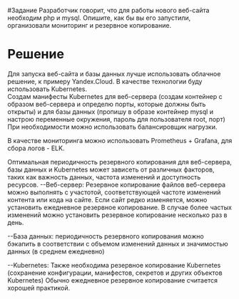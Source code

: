 #Задание
Разработчик говорит, что для работы нового веб-сайта необходим php и mysql. Опишите, как бы вы его запустили, организовали мониторинг и резервное копирование.
# Решение


Для запуска веб-сайта и базы данных лучше использовать облачное решение, к примеру Yandex.Cloud. В качестве технологии буду использовать Kubernetes.  
Создам манифесты Kubernetes для веб-сервера (создам контейнер с образом веб-сервера и определю порты, которые должны быть открыты) и для базы данных 
(пропишу в образе контейнер mysql и настрою переменные окружения, пароль для пользователя root, порт)
При необходимости можно использовать балансировщик нагрузки.  

В качестве мониторинга можно использовать Prometheus + Grafana, для сбора логов - ELK.  

Оптимальная периодичность резервного копирования для веб-сервера, базы данных и Kubernetes может зависеть от различных факторов, 
таких как важность данных, частота изменений и доступность ресурсов.
--Веб-сервер:
        Резервное копирование файлов веб-сервера можно выполнять с участотой, соответствующей 
        частоте изменений контента или кода на сайте. Если сайт редко изменяется, можно установить ежедневное резервное копирование.
        В случае более частых изменений можно установить резервное копирование несколько раз в день.

--База данных:
        периодичность резервного копирования можно бэкапить в соответствии с 
        объемом изменений данных и значимостью данных (в среднем ежедневно)

 --Kubernetes:
        Также необходима резервное копирование Kubernetes (сохранение конфигурации, манифестов, 
        секретов и других объектов Kubernetes) Обычно ежедневное резервное копирование считается хорошей практикой.
    
